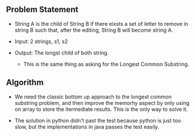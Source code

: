 ## Problem Statement

* String A is the child of String B if there eixsts a set of letter to remove in string B such that, after the 
editing, String B will become string A.

* Input: 2 strings, s1, s2

* Output: The longst child of both string. 
  * This is the same thing as asking for the Longest Common Substring. 

## Algorithm

* We need the classic bottom up approach to the longest common substring problem, and then improve the memorhy aspect
by only using on array to store the itermediate results. This is the only way to solve it. 

* The solution in python didn't past the test because python is just too slow, but the implementations in java passes
the test easily. 

